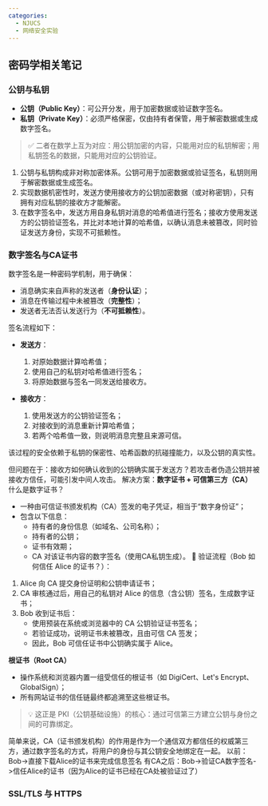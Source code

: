```yaml
---
categories:
  - NJUCS
  - 网络安全实验
---
```

## 密码学相关笔记

### **公钥与私钥**

- **公钥（Public Key）**：可公开分发，用于加密数据或验证数字签名。  
- **私钥（Private Key）**：必须严格保密，仅由持有者保管，用于解密数据或生成数字签名。

> ✅ 二者在数学上互为对应：用公钥加密的内容，只能用对应的私钥解密；用私钥签名的数据，只能用对应的公钥验证。

1. 公钥与私钥构成非对称加密体系。公钥可用于加密数据或验证签名，私钥则用于解密数据或生成签名。
2. 实现数据机密性时，发送方使用接收方的公钥加密数据（或对称密钥），只有拥有对应私钥的接收方才能解密。
3. 在数字签名中，发送方用自身私钥对消息的哈希值进行签名；接收方使用发送方的公钥验证签名，并比对本地计算的哈希值，以确认消息未被篡改，同时验证发送方身份，实现不可抵赖性。

### **数字签名与CA证书**

数字签名是一种密码学机制，用于确保：

- 消息确实来自声称的发送者（**身份认证**）；
- 消息在传输过程中未被篡改（**完整性**）；
- 发送者无法否认发送行为（**不可抵赖性**）。

签名流程如下：

- **发送方**：
  1. 对原始数据计算哈希值；
  2. 使用自己的私钥对哈希值进行签名；
  3. 将原始数据与签名一同发送给接收方。

- **接收方**：
  1. 使用发送方的公钥验证签名；
  2. 对接收到的消息重新计算哈希值；
  3. 若两个哈希值一致，则说明消息完整且来源可信。

该过程的安全依赖于私钥的保密性、哈希函数的抗碰撞能力，以及公钥的真实性。

但问题在于：接收方如何确认收到的公钥确实属于发送方？若攻击者伪造公钥并被接收方信任，可能引发中间人攻击。
解决方案：**数字证书 + 可信第三方（CA）**
什么是数字证书？
- 一种由可信证书颁发机构（CA）签发的电子凭证，相当于“数字身份证”；
- 包含以下信息：
  - 持有者的身份信息（如域名、公司名称）；
  - 持有者的公钥；
  - 证书有效期；
  - CA 对该证书内容的数字签名（使用CA私钥生成）。
🔁 验证流程（Bob 如何信任 Alice 的证书？）：
1. Alice 向 CA 提交身份证明和公钥申请证书；
2. CA 审核通过后，用自己的私钥对 Alice 的信息（含公钥）签名，生成数字证书；
3. Bob 收到证书后：
   - 使用预装在系统或浏览器中的 CA 公钥验证证书签名；
   - 若验证成功，说明证书未被篡改，且由可信 CA 签发；
   - 因此，Bob 可信任证书中公钥确实属于 Alice。

**根证书（Root CA）**

- 操作系统和浏览器内置一组受信任的根证书（如 DigiCert、Let's Encrypt、GlobalSign）；
- 所有网站证书的信任链最终都追溯至这些根证书。
> 💡 这正是 PKI（公钥基础设施）的核心：通过可信第三方建立公钥与身份之间的可靠绑定。

简单来说，CA（证书颁发机构）的作用是作为一个通信双方都信任的权威第三方，通过数字签名的方式，将用户的身份与其公钥安全地绑定在一起。
以前： Bob->直接下载Alice的证书来完成信息签名
有CA之后：Bob->验证CA数字签名->信任Alice的证书（因为Alice的证书已经在CA处被验证过了）

### **SSL/TLS 与 HTTPS**

